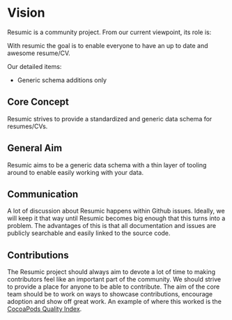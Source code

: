 # Vision

Resumic is a community project. From our current viewpoint, its role is:

With resumic the goal is to enable everyone to have an up to date and awesome resume/CV.


Our detailed items:
* Generic schema additions only



## Core Concept

Resumic strives to provide a standardized and generic data schema for resumes/CVs.




## General Aim

Resumic aims to be a generic data schema with a thin layer of tooling around to enable easily working with your data.



## Communication
A lot of discussion about Resumic happens within Github issues. Ideally, we will keep it that way until Resumic becomes big enough that this turns into a problem. The advantages of this is that all documentation and issues are publicly searchable and easily linked to the source code.

## Contributions
The Resumic project should always aim to devote a lot of time to making contributors feel like an important part of the community. We should strive to provide a place for anyone to be able to contribute. The aim of the core team should be to work on ways to showcase contributions, encourage adoption and show off great work. An example of where this worked is the [CocoaPods Quality Index](http://blog.cocoapods.org/CocoaPods.org-Two-point-Five/).
